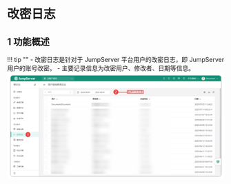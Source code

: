 # 改密日志
## 1 功能概述
!!! tip "" 
    - 改密日志是针对于 JumpServer 平台用户的改密日志，即 JumpServer 用户的账号改密。
    - 主要记录信息为改密用户、修改者、日期等信息。
![password_change_logs_01](../../../../../img/v4_password_change_log_01.png)